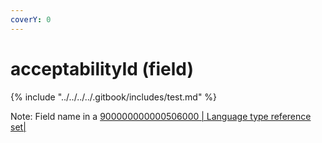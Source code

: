 ```yaml
---
coverY: 0
---
```


# acceptabilityId (field)

{% include "../../../../.gitbook/includes/test.md" %}

Note: Field name in a [900000000000506000 | Language type reference set|](http://snomed.info/id/900000000000506000)
